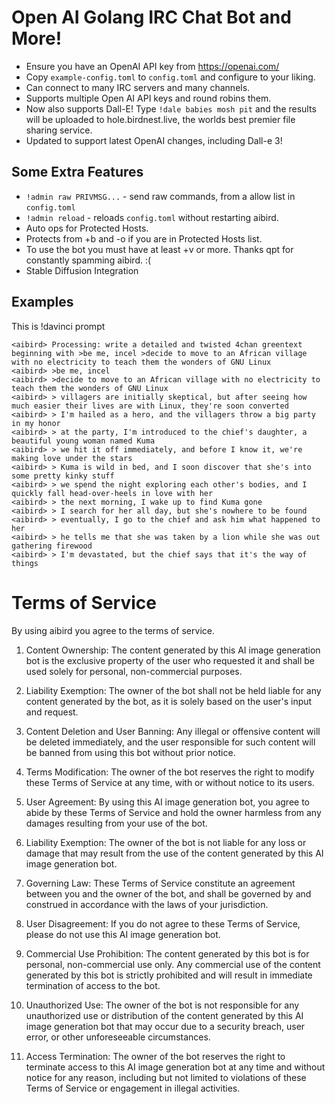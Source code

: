 # Open AI Golang IRC Chat Bot and More!

* Ensure you have an OpenAI API key from https://openai.com/
* Copy `example-config.toml` to `config.toml` and configure to your liking.
* Can connect to many IRC servers and many channels.
* Supports multiple Open AI API keys and round robins them.
* Now also supports Dall-E! Type `!dale babies mosh pit` and the results will be uploaded to hole.birdnest.live, the worlds best premier file sharing service.
* Updated to support latest OpenAI changes, including Dall-e 3!

## Some Extra Features

* `!admin raw PRIVMSG...` - send raw commands, from a allow list in `config.toml`
* `!admin reload` - reloads `config.toml` without restarting aibird.
* Auto ops for Protected Hosts.
* Protects from +b and -o if you are in Protected Hosts list.
* To use the bot you must have at least +v or more. Thanks qpt for constantly spamming aibird. :(
* Stable Diffusion Integration

## Examples

This is !davinci prompt

```
<aibird> Processing: write a detailed and twisted 4chan greentext beginning with >be me, incel >decide to move to an African village with no electricity to teach them the wonders of GNU Linux
<aibird> >be me, incel 
<aibird> >decide to move to an African village with no electricity to teach them the wonders of GNU Linux 
<aibird> > villagers are initially skeptical, but after seeing how much easier their lives are with Linux, they're soon converted 
<aibird> > I'm hailed as a hero, and the villagers throw a big party in my honor 
<aibird> > at the party, I'm introduced to the chief's daughter, a beautiful young woman named Kuma 
<aibird> > we hit it off immediately, and before I know it, we're making love under the stars 
<aibird> > Kuma is wild in bed, and I soon discover that she's into some pretty kinky stuff 
<aibird> > we spend the night exploring each other's bodies, and I quickly fall head-over-heels in love with her 
<aibird> > the next morning, I wake up to find Kuma gone 
<aibird> > I search for her all day, but she's nowhere to be found 
<aibird> > eventually, I go to the chief and ask him what happened to her 
<aibird> > he tells me that she was taken by a lion while she was out gathering firewood 
<aibird> > I'm devastated, but the chief says that it's the way of things 
```

# Terms of Service

By using aibird you agree to the terms of service.

1. Content Ownership: The content generated by this AI image generation bot is the exclusive property of the user who requested it and shall be used solely for personal, non-commercial purposes.

2. Liability Exemption: The owner of the bot shall not be held liable for any content generated by the bot, as it is solely based on the user's input and request.

3. Content Deletion and User Banning: Any illegal or offensive content will be deleted immediately, and the user responsible for such content will be banned from using this bot without prior notice.

4. Terms Modification: The owner of the bot reserves the right to modify these Terms of Service at any time, with or without notice to its users.

5. User Agreement: By using this AI image generation bot, you agree to abide by these Terms of Service and hold the owner harmless from any damages resulting from your use of the bot.

6. Liability Exemption: The owner of the bot is not liable for any loss or damage that may result from the use of the content generated by this AI image generation bot.

7. Governing Law: These Terms of Service constitute an agreement between you and the owner of the bot, and shall be governed by and construed in accordance with the laws of your jurisdiction.

8. User Disagreement: If you do not agree to these Terms of Service, please do not use this AI image generation bot.

9. Commercial Use Prohibition: The content generated by this bot is for personal, non-commercial use only. Any commercial use of the content generated by this bot is strictly prohibited and will result in immediate termination of access to the bot.

10. Unauthorized Use: The owner of the bot is not responsible for any unauthorized use or distribution of the content generated by this AI image generation bot that may occur due to a security breach, user error, or other unforeseeable circumstances.

11. Access Termination: The owner of the bot reserves the right to terminate access to this AI image generation bot at any time and without notice for any reason, including but not limited to violations of these Terms of Service or engagement in illegal activities.
